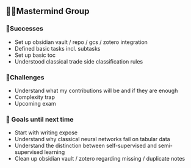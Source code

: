 ## 🧞‍♀️Mastermind Group
### 🏅Successes
- Set up obsidian vault / repo / gcs / zotero integration
- Defined basic tasks incl. subtasks
- Set up basic toc
- Understood classical trade side classification rules
### 🥊Challenges
- Understand what my contributions will be and if they are enough
- Complexity trap
- Upcoming exam
### 🌌 Goals until next time
- Start with writing expose
- Understand why classical neural networks fail on tabular data
- Understand the distinction between self-supervised and semi-supervised learning
- Clean up obsidian vault / zotero regarding missing / duplicate notes